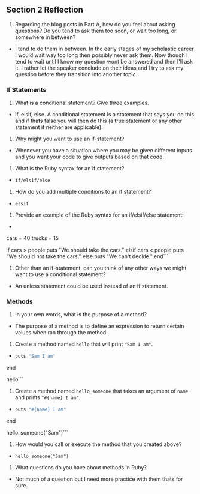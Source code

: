 ## Section 2 Reflection

1. Regarding the blog posts in Part A, how do you feel about asking questions? Do you tend to ask them too soon, or wait too long, or somewhere in between?
- I tend to do them in between.  In the early stages of my scholastic career I would wait way too long then possibly never ask them.  Now though I tend to wait until I know my question wont be answered and then I'll ask it.  I rather let the speaker conclude on their ideas and I try to ask my question before they transition into another topic.

### If Statements

1. What is a conditional statement? Give three examples.
- if, elsif, else.  A conditional statement is a statement that says you do this and if thats false you will then do this (a true statement or any other statement if neither are applicable).

1. Why might you want to use an if-statement?
- Whenever you have a situation where you may be given different inputs and you want your code to give outputs based on that code.

1. What is the Ruby syntax for an if statement?
- `if/elsif/else`

1. How do you add multiple conditions to an if statement?
- `elsif`

1. Provide an example of the Ruby syntax for an if/elsif/else statement:
- ```people = 30
cars = 40
trucks = 15

if cars > people
  puts "We should take the cars."
elsif cars < people
  puts "We should not take the cars."
else
  puts "We can't decide."
end```

1. Other than an if-statement, can you think of any other ways we might want to use a conditional statement?
- An unless statement could be used instead of an if statement. 

### Methods

1. In your own words, what is the purpose of a method?
- The purpose of a method is to define an expression to return certain values when ran through the method.

1. Create a method named `hello` that will print `"Sam I am"`.
- ```def hello
  puts "Sam I am"
end

hello```

1. Create a method named `hello_someone` that takes an argument of `name` and prints `"#{name} I am"`.
- ```def hello_someone(name)
  puts "#{name} I am"
end

hello_someone("Sam")```

1. How would you call or execute the method that you created above?
- `hello_someone("Sam")`

1. What questions do you have about methods in Ruby?
- Not much of a question but I need more practice with them thats for sure.
